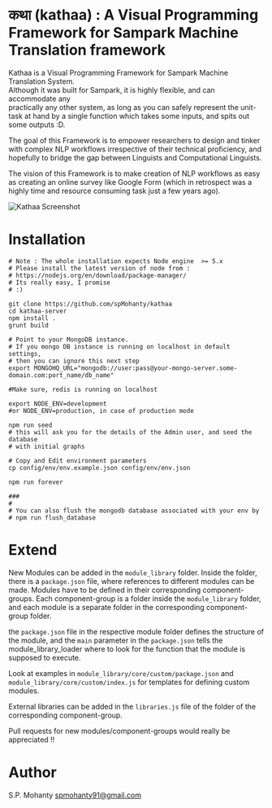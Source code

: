 कथा (kathaa) : A Visual Programming Framework for Sampark Machine Translation framework
=================================================================================

Kathaa is a Visual Programming Framework for Sampark Machine Translation System.   
Although it was built for Sampark, it is highly flexible, and can accommodate any   
practically any other system, as long as you can safely represent the unit-task at
hand by a single function which takes some inputs, and spits out some outputs :D.   

The goal of this Framework is to empower researchers to design and tinker with
complex NLP workflows irrespective of their technical proficiency, and hopefully
to bridge the gap between Linguists and Computational Linguists.

The vision of this Framework is to make creation of NLP workflows as easy as
creating an online survey like Google Form (which in retrospect was a highly
  time and resource consuming task just a few years ago).



![Kathaa Screenshot](https://cloud.githubusercontent.com/assets/1581312/12222517/cc55d2f0-b7e4-11e5-9f15-77a531a4affa.png)

Installation
============
```
# Note : The whole installation expects Node engine  >= 5.x
# Please install the latest version of node from :
# https://nodejs.org/en/download/package-manager/
# Its really easy, I promise
# :)

git clone https://github.com/spMohanty/kathaa
cd kathaa-server
npm install .
grunt build

# Point to your MongoDB instance.
# If you mongo DB instance is running on localhost in default settings,
# then you can ignore this next step
export MONGOHQ_URL="mongodb://user:pass@your-mongo-server.some-domain.com:port_name/db_name"

#Make sure, redis is running on localhost

export NODE_ENV=development
#or NODE_ENV=production, in case of production mode

npm run seed
# this will ask you for the details of the Admin user, and seed the database
# with initial graphs

# Copy and Edit environment parameters
cp config/env/env.example.json config/env/env.json

npm run forever

###
#
# You can also flush the mongodb database associated with your env by
# npm run flush_database
```

Extend
======
New Modules can be added in the `module_library` folder.
Inside the folder, there is a `package.json` file, where references to different
modules can be made.
Modules have to be defined in their corresponding component-groups.
Each component-group is a folder inside the `module_library` folder, and each
module is a separate folder in the corresponding component-group folder.

the `package.json` file in the respective module folder defines the structure of the
module, and the `main` parameter in the `package.json` tells the module_library_loader
where to look for the function that the module is supposed to execute.

Look at examples in `module_library/core/custom/package.json` and `module_library/core/custom/index.js`
for templates for defining custom modules.

External libraries can be added in the `libraries.js` file of the folder of the corresponding
component-group.

Pull requests for new modules/component-groups would really be appreciated !!

Author
======
S.P. Mohanty <spmohanty91@gmail.com>
